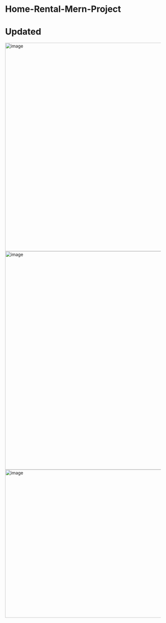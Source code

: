 # Home-Rental-Mern-Project
# Updated
<img width="700" height="674" alt="image" src="https://github.com/user-attachments/assets/969a8046-8c36-4669-927f-9e0120157f22" />
<img width="987" height="706" alt="image" src="https://github.com/user-attachments/assets/ab2838f7-901a-45dd-9d96-80a732c325d2" />
<img width="604" height="479" alt="image" src="https://github.com/user-attachments/assets/d302e1e1-2e93-465b-8cd1-6fd7ed47fa87" />


